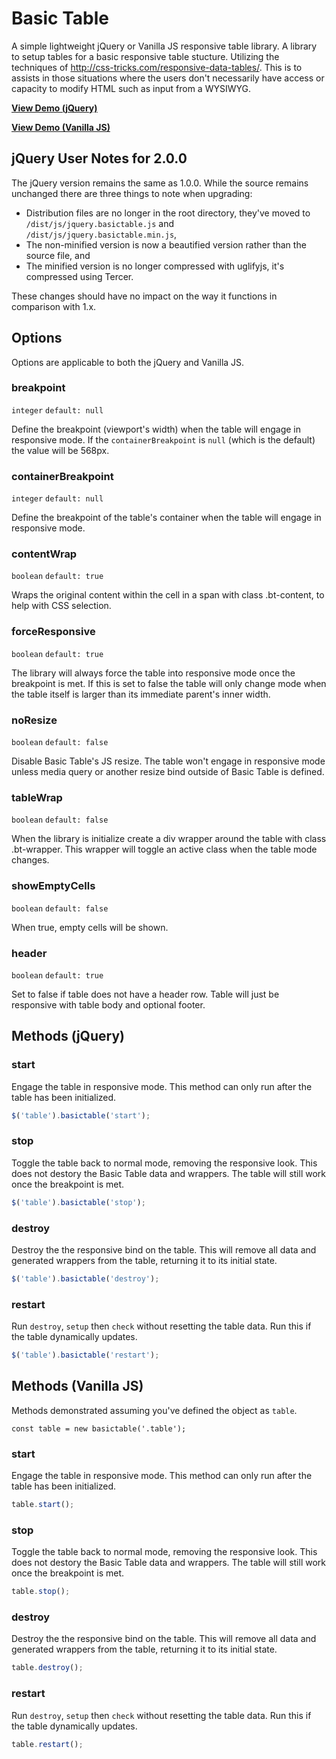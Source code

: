 # Basic Table

A simple lightweight jQuery or Vanilla JS responsive table library. A library to setup tables for a basic responsive table stucture. Utilizing the techniques of http://css-tricks.com/responsive-data-tables/. This is to assists in those situations where the users don't necessarily have access or capacity to modify HTML such as input from a WYSIWYG.

**[View Demo (jQuery)](http://www.jerrylow.com/basictable/demo/jquery.html)**

**[View Demo (Vanilla JS)](http://www.jerrylow.com/basictable/demo/vanilla-js)**

## jQuery User Notes for 2.0.0

The jQuery version remains the same as 1.0.0. While the source remains unchanged there are three things to note when upgrading:

- Distribution files are no longer in the root directory, they've moved to `/dist/js/jquery.basictable.js` and `/dist/js/jquery.basictable.min.js`,
- The non-minified version is now a beautified version rather than the source file, and
- The minified version is no longer compressed with uglifyjs, it's compressed using Tercer.

These changes should have no impact on the way it functions in comparison with 1.x.

## Options

Options are applicable to both the jQuery and Vanilla JS.

### breakpoint

`integer` `default: null`

Define the breakpoint (viewport's width) when the table will engage in responsive mode. If the `containerBreakpoint` is `null` (which is the default) the value will be 568px.

### containerBreakpoint

`integer` `default: null`

Define the breakpoint of the table's container when the table will engage in responsive mode.

### contentWrap

`boolean` `default: true`

Wraps the original content within the cell in a span with class .bt-content, to help with CSS selection.

### forceResponsive

`boolean` `default: true`

The library will always force the table into responsive mode once the breakpoint is met. If this is set to false the table will only change mode when the table itself is larger than its immediate parent's inner width.

### noResize

`boolean` `default: false`

Disable Basic Table's JS resize. The table won't engage in responsive mode unless media query or another resize bind outside of Basic Table is defined.

### tableWrap

`boolean` `default: false`

When the library is initialize create a div wrapper around the table with class .bt-wrapper. This wrapper will toggle an active class when the table mode changes.

### showEmptyCells

`boolean` `default: false`

When true, empty cells will be shown.

### header

`boolean` `default: true`

Set to false if table does not have a header row. Table will just be responsive with table body and optional footer.

## Methods (jQuery)

### start

Engage the table in responsive mode. This method can only run after the table has been initialized.

```js
$('table').basictable('start');
```

### stop

Toggle the table back to normal mode, removing the responsive look. This does not destory the Basic Table data and wrappers. The table will still work once the breakpoint is met.

```js
$('table').basictable('stop');
```

### destroy

Destroy the the responsive bind on the table. This will remove all data and generated wrappers from the table, returning it to its initial state.

```js
$('table').basictable('destroy');
```

### restart

Run `destroy`, `setup` then `check` without resetting the table data. Run this if the table dynamically updates.

```js
$('table').basictable('restart');
```

## Methods (Vanilla JS)

Methods demonstrated assuming you've defined the object as `table`.

```
const table = new basictable('.table');
```

### start

Engage the table in responsive mode. This method can only run after the table has been initialized.

```js
table.start();
```

### stop

Toggle the table back to normal mode, removing the responsive look. This does not destory the Basic Table data and wrappers. The table will still work once the breakpoint is met.

```js
table.stop();
```

### destroy

Destroy the the responsive bind on the table. This will remove all data and generated wrappers from the table, returning it to its initial state.

```js
table.destroy();
```

### restart

Run `destroy`, `setup` then `check` without resetting the table data. Run this if the table dynamically updates.

```js
table.restart();
```
